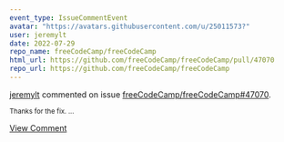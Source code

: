```yaml
---
event_type: IssueCommentEvent
avatar: "https://avatars.githubusercontent.com/u/25011573?"
user: jeremylt
date: 2022-07-29
repo_name: freeCodeCamp/freeCodeCamp
html_url: https://github.com/freeCodeCamp/freeCodeCamp/pull/47070
repo_url: https://github.com/freeCodeCamp/freeCodeCamp
---
```


<a href='https://github.com/jeremylt' target='_blank'>jeremylt</a> commented on issue <a href='https://github.com/freeCodeCamp/freeCodeCamp/pull/47070' target='_blank'>freeCodeCamp/freeCodeCamp#47070</a>.

<small>Thanks for the fix. ...</small>

<a href='https://github.com/freeCodeCamp/freeCodeCamp/pull/47070' target='_blank'>View Comment</a>
